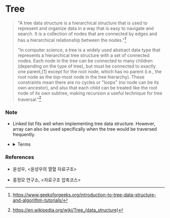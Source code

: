 # Tree

> "A tree data structure is a hierarchical structure that is used to represent and
> organize data in a way that is easy to navigate and search. It is a collection of nodes
> that are connected by edges and has a hierarchical relationship between the nodes."[^tree_definition]
>
> "In computer science, a tree is a widely used abstract data type that represents a hierarchical tree structure with a set of connected nodes. Each node in the tree can be connected to many children (depending on the type of tree), but must be connected to exactly one parent,[1] except for the root node, which has no parent (i.e., the root node as the top-most node in the tree hierarchy). These constraints mean there are no cycles or "loops" (no node can be its own ancestor), and also that each child can be treated like the root node of its own subtree, making recursion a useful technique for tree traversal."[^tree_definition_1]

### Note

- Linked list fits well when implementing tree data structure. However, array can also be used specifically when the tree would be traversed frequently.

- <details><summary>Terms</summary>

  - Root node: Node which doesn't have a parent node. It's starting point of tree.

  - Leaf node(terminal node): Node which doesn't have any children node. A node can be both root and leaf node, if the tree has only one node.
 
  - Degree of node: The number of children nodes.
 
  - Degree of tree: The biggest degree of all nodes in a tree.

  - Subtree: All nodes except root can be seen as a root node of certain subtree.

  - Full binary tree: All nodes except leaf have two children nodes.

  - Complete binary tree: All nodes except leaf level have two children nodes. Children of leaf nodes are filled from left to right.

</details>


### References

- 윤성우, <윤성우의 열혈 자료구조>
  
- 홍정모 연구소, <자료구조 압축코스>

[^tree_definition]: https://www.geeksforgeeks.org/introduction-to-tree-data-structure-and-algorithm-tutorials/

[^tree_definition_1]: https://en.wikipedia.org/wiki/Tree_(data_structure)
